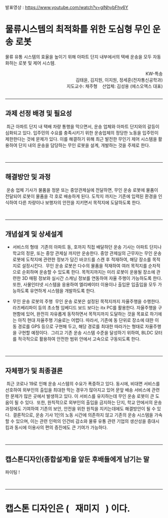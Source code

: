 발표영상 : https://www.youtube.com/watch?v=glNhybFhy6Y

# 물류시스템의 최적화를 위한 도심형 무인 운송 로봇

물류 유통 시스템의 효율을 높이기 위해 아파트 단지 내부에서의 택배 운송을 모두 자동화하는 로봇 및 제어 시스템.

<div align="right">
KW-특송
</div>
<div align="right">
김태윤, 김지원, 이지원, 정세훈(전자통신공학과)
</div>
<div align="right">
지도교수: 채주형&nbsp;&nbsp;&nbsp;&nbsp;산업체: 김성용 (에스오엑스 대표)
</div>
<br>

- - -
## 과제 선정 배경 및 필요성
&nbsp;최근 아파트 단지 내 택배 차량 통행을 막으면서, 운송 업체와 아파트 단지와의 갈등이 심화되고 있다. 입주민의 수요를 충족시키기 위한 운송업체의 정당한 노동을 입주민이 제한한다는 것에 문제가 있다. 이를 해결하기 위해 최근 발전한 무인기 제어 시스템을 활용하여 단지 내의 운송을 담당하는 무인 로봇을 설계, 개발하는 것을 주제로 한다.




<br>

- - - 
## 해결방안 및 과정
&nbsp;운송 업체 기사가 물품을 정문 또는 중앙관제실에 전달하면, 무인 운송 로봇에 물품이 전달되어 로봇이 물품을 각 호로 배송하게 된다. 도착지 까지는 기존에 입력된 환경을 인식하여 다른 차량이나 보행자의 안전을 지키면서 목적지에 도달하도록 한다.




<br>

- - -
## 개념설계 및 상세설계
- 서비스의 형태
	&nbsp;기존의 아파트 동, 호까지 직접 배달하던 운송 기사는 아파트 단지나 학교의 정문, 또는 중앙 관제실 까지만 운송한다. 중앙 관제실의 근무자는 무인 운송 로봇에 도착지에 관련한 정보가 담긴 바코드를 스캔 후 적재하여, 해당 장소를 목적지로 설정시킨다.
	&nbsp;무인 운송 로봇은 다수의 물품을 적재하여 여러 목적지를 순차적으로 순회하며 운송할 수 있도록 한다. 목적지까지는 미리 로봇이 운용될 장소에 관련한 3D 매핑 정보와 실시간 스캐닝 정보를 연동하여 자율 주행이 가능하도록 한다. 또한, 사물인터넷 시스템을 응용하여 엘리베이터 이용이나 출입문 입출입을 모두 가능하도록 유연하게 시스템을 개발하도록 한다.

- 무인 운송 로봇의 주행
	&nbsp;무인 운송 로봇은 설정된 목적지까지 자율주행을 수행한다. 라즈베리파이 등의 초소형 임베디드 보드 보다는 itx PC를 활용한다. 자율주행을 구현함에 있어, 완전히 자유롭게 동작하면서 목적지까지 도달하는 것을 목표로 하기에는 아직 현대 자율주행 기술로는 어렵다. 따라서, 기존에 동 단위로 장소에 대한 이동 경로를 GPS 등으로 구현해 두고, 해당 경로를 최대한 따라가는 형태로 자율주행을 구현할 예정이다.
	&nbsp;그리고 기존 운송 시스템 수준을 달성하기 위하여, BLDC 모터를 적극적으로 활용하여 안전한 범위 안에서 고속으로 구동되도록 한다.




<br>

- - -
## 자체평가 및 최종결론
&nbsp;최근 코로나 19로 인해 운송 시스템의 수요가 폭증하고 있다. 동시에, 비대면 서비스를 선호하여 외부인의 출입을 최대한 막는 경우가 많아지고 있어 문앞 배송 서비스에 관련한 문제가 많은 곳에서 발생하고 있다. 이 서비스를 유지하는데 무인 운송 로봇이 큰 도움이 될 수 있다.
&nbsp;또한, 원칙적으로 외부인의 출입을 금지하는 단지, 학교 안에서의 운송 과정에도 기여하여 기존의 보안, 안전을 위한 원칙을 지키는데에도 해결방안이 될 수 있다.
&nbsp;결론적으로, 운송 기사 1인의 노동 시간에 의존하지 않고 기존의 운송 시스템을 가속할 수 있으며, 이는 관련 인력의 인건비 감소와 물류 유통 관련 기업의 생산성을 증대시킴과 동시에 이용사의 편의 증진에도 큰 기여가 가능하다.




<br>

- - -
## 캡스톤디자인(종합설계)을 앞둔 후배들에게 남기는 말
파이팅 !




<br>

- - -
# 캡스톤 디자인은 ( &nbsp; 재미지 &nbsp; ) 이다.

